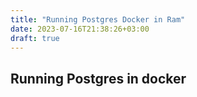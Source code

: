 ```yaml
---
title: "Running Postgres Docker in Ram"
date: 2023-07-16T21:38:26+03:00
draft: true
---
```


## Running Postgres in docker
